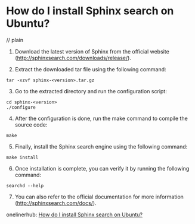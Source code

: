 # How do I install Sphinx search on Ubuntu?
// plain

1. Download the latest version of Sphinx from the official website (http://sphinxsearch.com/downloads/release/).

2. Extract the downloaded tar file using the following command:
```
tar -xzvf sphinx-<version>.tar.gz
```

3. Go to the extracted directory and run the configuration script:
```
cd sphinx-<version>
./configure
```

4. After the configuration is done, run the make command to compile the source code:
```
make
```

5. Finally, install the Sphinx search engine using the following command:
```
make install
```

6. Once installation is complete, you can verify it by running the following command:
```
searchd --help
```

7. You can also refer to the official documentation for more information (http://sphinxsearch.com/docs/).

onelinerhub: [How do I install Sphinx search on Ubuntu?](https://onelinerhub.com/sphinxsearch/how-do-i-install-sphinx-search-on-ubuntu)